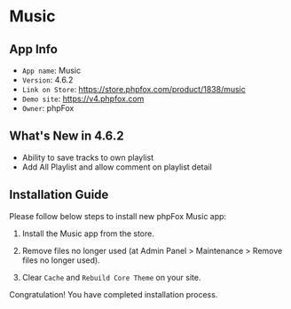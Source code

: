 # Music

## App Info

- `App name`: Music
- `Version`: 4.6.2
- `Link on Store`: https://store.phpfox.com/product/1838/music
- `Demo site`: https://v4.phpfox.com
- `Owner`: phpFox

## What's New in 4.6.2

- Ability to save tracks to own playlist
- Add All Playlist and allow comment on playlist detail

## Installation Guide

Please follow below steps to install new phpFox Music app:

1. Install the Music app from the store.

2. Remove files no longer used (at Admin Panel > Maintenance > Remove files no longer used).

3. Clear `Cache` and `Rebuild Core Theme` on your site.

Congratulation! You have completed installation process.
